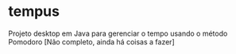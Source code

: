 # tempus
Projeto desktop em Java para gerenciar o tempo usando o método Pomodoro
[Não completo, ainda há coisas a fazer]



